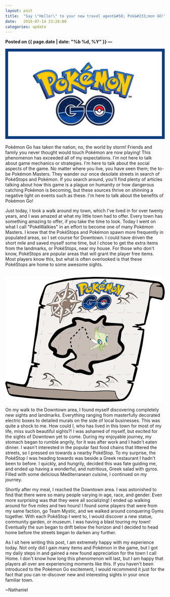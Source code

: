 ```yaml
---
layout: post
title:  "Say \"Hello!\" to your new travel agent&#58; Pok&#233;mon GO!"
date:   2016-07-14 23:26:00
categories: update
---
```

**Posted on {{ page.date | date: "%b %d, %Y" }} &mdash;**

<img src="/../_images/pokemon-go.jpg" alt="Pokemon go"/>

<p>
Pok&#233;mon Go has taken the nation, no, the world by storm! Friends and family you
never thought would touch Pok&#233;mon are now playing! This phenomenon has exceeded
all of my expectations. I'm not here to talk about game mechanics or strategies. 
I'm here to talk about the social aspects of the game. No matter where
you live, you have seen them; the to-be Pok&#233;mon Masters. They wander our once
desolate streets in search of Pok&#233;Stops and Pok&#233;mon. If you search around, you'll
find plenty of articles talking about how this game is a plague on humanity or
how dangerous catching Pok&#233;mon is becoming, but these sources thrive on shinning
a negative light on events such as these. I'm here to talk about the benefits of
Pok&#233;mon Go!
</p>

<p>
Just today, I took a walk around my town, which I've lived in for over twenty
years, and I was amazed at what my little town had to offer. Every town has something
amazing to offer, if you take the time to look. Today I went on what I call "Pok&#233;Walkies"
in an effort to become one of many Pok&#233;mon Masters. I knew that the Pok&#233;Stops and
Pok&#233;mon spawn more frequently in populated
areas, so I set course for Downtown. I could have driven the short mile and saved myself some time, 
but I chose to get the extra items from the
landmarks, or Pok&#233;Stops, near my house. For those who don't know, Pok&#233;Stops are popular areas
that will grant the player free items. Most players know this, but what is often
overlooked is that these Pok&#233;Stops are home to some awesome sights.
</p>
<br/>
<img src="/../_images/pokemon-go-2.png" alt="Pokemon go"/>
<br/>
<p>
On my walk to the Downtown area, I found myself discovering completely new sights and
landmarks. Everything ranging from masterfully decorated electric boxes to detailed murals on the side
of local businesses. This was quite a shock to me. How could I, who has lived in this
town for most of my life, miss such beautiful sights?! I was ashamed of myself, but
excited for the sights of Downtown yet to come. During my enjoyable journey, my stomach began to rumble angrily, for it was after work and I hadn't eaten dinner. I wasn't
interested in the popular fast food chains that littered the streets, so I pressed on towards a nearby
Pok&#233;Stop. To my surprise, the Pok&#233;Stop I was heading towards was beside a Greek
restaurant I hadn't been to before. I quickly, and hungrily, decided this was
fate guiding me, and ended up having a wonderful, and nutritious, Greek salad with gyros. Filled with
some delicious Mediterranean cuisine, I continued on my journey.
</p>

<p>
Shortly after my meal, I reached the Downtown area. I was astonished to find that
there were so many people varying in age, race, and gender. Even more surprising
was that they were all socializing! I ended up walking around for five miles and
two hours! I found some players that were from my same faction, go Team Mystic, and
we walked around conquering Gyms together. With each Pok&#233;Stop I went to, I would
discover a new statue, community garden, or museum. I was having a blast touring my town!
Eventually the sun began to drift below the horizon and I decided to head home before the streets began to darken any further.
</p>

<p>
As I sit here writing this post, I am extremely happy with my experience today.
Not only did I gain many items and Pok&#233;mon in the game, but I got my daily steps in and gained a new found appreciation for the town I call Home. I don't know how long this phenomenon
 will last, but I am happy that players all over are experiencing moments like this. If you haven't
been introduced to the Pok&#233;mon Go excitement, I would recommend it just for the fact
that you can re-discover new and interesting sights in your once familiar town. 
</p>

<p>
~Nathaniel
</p>
